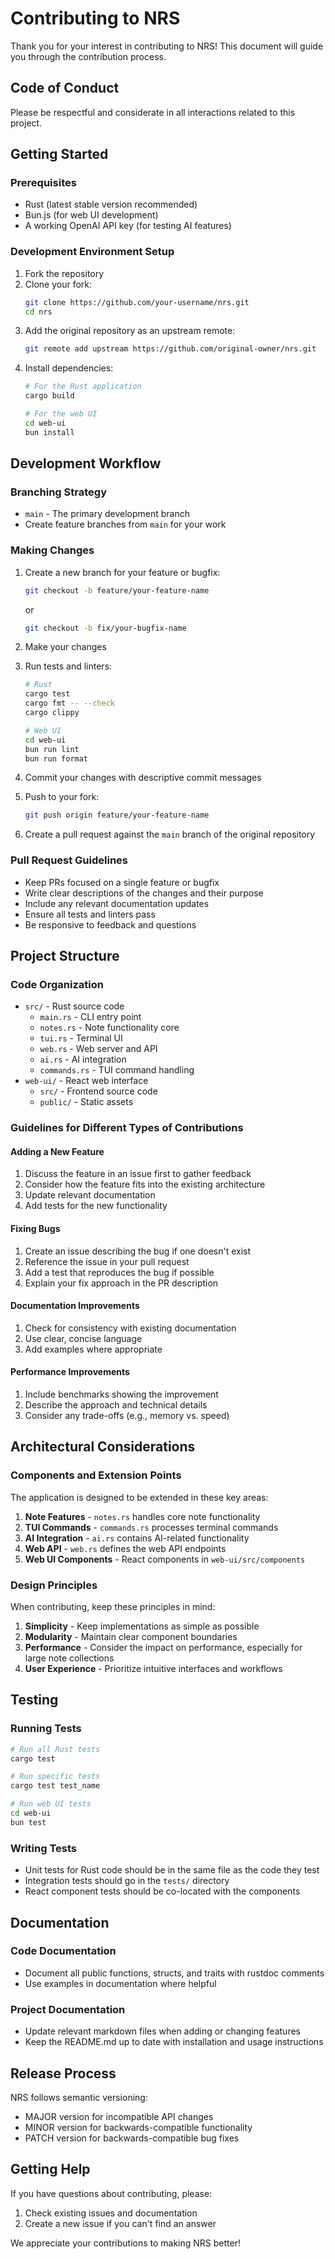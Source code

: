 # Contributing to NRS

Thank you for your interest in contributing to NRS! This document will guide you through the contribution process.

## Code of Conduct

Please be respectful and considerate in all interactions related to this project.

## Getting Started

### Prerequisites

- Rust (latest stable version recommended)
- Bun.js (for web UI development)
- A working OpenAI API key (for testing AI features)

### Development Environment Setup

1. Fork the repository
2. Clone your fork:
   ```bash
   git clone https://github.com/your-username/nrs.git
   cd nrs
   ```
3. Add the original repository as an upstream remote:
   ```bash
   git remote add upstream https://github.com/original-owner/nrs.git
   ```
4. Install dependencies:
   ```bash
   # For the Rust application
   cargo build
   
   # For the web UI
   cd web-ui
   bun install
   ```

## Development Workflow

### Branching Strategy

- `main` - The primary development branch
- Create feature branches from `main` for your work

### Making Changes

1. Create a new branch for your feature or bugfix:
   ```bash
   git checkout -b feature/your-feature-name
   ```
   or
   ```bash
   git checkout -b fix/your-bugfix-name
   ```

2. Make your changes
3. Run tests and linters:
   ```bash
   # Rust
   cargo test
   cargo fmt -- --check
   cargo clippy
   
   # Web UI
   cd web-ui
   bun run lint
   bun run format
   ```

4. Commit your changes with descriptive commit messages
5. Push to your fork:
   ```bash
   git push origin feature/your-feature-name
   ```

6. Create a pull request against the `main` branch of the original repository

### Pull Request Guidelines

- Keep PRs focused on a single feature or bugfix
- Write clear descriptions of the changes and their purpose
- Include any relevant documentation updates
- Ensure all tests and linters pass
- Be responsive to feedback and questions

## Project Structure

### Code Organization

- `src/` - Rust source code
  - `main.rs` - CLI entry point
  - `notes.rs` - Note functionality core
  - `tui.rs` - Terminal UI
  - `web.rs` - Web server and API
  - `ai.rs` - AI integration
  - `commands.rs` - TUI command handling
- `web-ui/` - React web interface
  - `src/` - Frontend source code
  - `public/` - Static assets

### Guidelines for Different Types of Contributions

#### Adding a New Feature

1. Discuss the feature in an issue first to gather feedback
2. Consider how the feature fits into the existing architecture
3. Update relevant documentation
4. Add tests for the new functionality

#### Fixing Bugs

1. Create an issue describing the bug if one doesn't exist
2. Reference the issue in your pull request
3. Add a test that reproduces the bug if possible
4. Explain your fix approach in the PR description

#### Documentation Improvements

1. Check for consistency with existing documentation
2. Use clear, concise language
3. Add examples where appropriate

#### Performance Improvements

1. Include benchmarks showing the improvement
2. Describe the approach and technical details
3. Consider any trade-offs (e.g., memory vs. speed)

## Architectural Considerations

### Components and Extension Points

The application is designed to be extended in these key areas:

1. **Note Features** - `notes.rs` handles core note functionality
2. **TUI Commands** - `commands.rs` processes terminal commands
3. **AI Integration** - `ai.rs` contains AI-related functionality
4. **Web API** - `web.rs` defines the web API endpoints
5. **Web UI Components** - React components in `web-ui/src/components`

### Design Principles

When contributing, keep these principles in mind:

1. **Simplicity** - Keep implementations as simple as possible
2. **Modularity** - Maintain clear component boundaries
3. **Performance** - Consider the impact on performance, especially for large note collections
4. **User Experience** - Prioritize intuitive interfaces and workflows

## Testing

### Running Tests

```bash
# Run all Rust tests
cargo test

# Run specific tests
cargo test test_name

# Run web UI tests
cd web-ui
bun test
```

### Writing Tests

- Unit tests for Rust code should be in the same file as the code they test
- Integration tests should go in the `tests/` directory
- React component tests should be co-located with the components

## Documentation

### Code Documentation

- Document all public functions, structs, and traits with rustdoc comments
- Use examples in documentation where helpful

### Project Documentation

- Update relevant markdown files when adding or changing features
- Keep the README.md up to date with installation and usage instructions

## Release Process

NRS follows semantic versioning:

- MAJOR version for incompatible API changes
- MINOR version for backwards-compatible functionality
- PATCH version for backwards-compatible bug fixes

## Getting Help

If you have questions about contributing, please:

1. Check existing issues and documentation
2. Create a new issue if you can't find an answer

We appreciate your contributions to making NRS better!